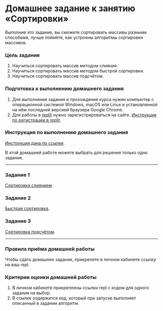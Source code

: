 # Домашнее задание к занятию «Сортировки»

Выполнив это задание, вы сможете сортировать массивы разными способами, лучше поймёте, как устроены алгоритмы сортировки массивов.

### Цель задания

1. Научиться сортировать массив методом слияния.
2. Научиться сортировать массив методом быстрой сортировки.
3. Научиться сортировать массив подсчётом.

### Подготовка к выполнению домашнего задания

1. Для выполнения задания и прохождения курса нужен компьютер с операционной системой Windows, macOS или Linux и установленной на нём последней версией браузера Google Chrome.
2. Для работы в [replit](https://repl.it/) нужно зарегистрироваться на сайте. [Инструкция по регистрации в replit](https://github.com/netology-code/cpps-homeworks/tree/main/common/replit).

### Инструкция по выполнению домашнего задания

[Инструкция дана по ссылке](https://github.com/netology-code/algocpp-homeworks/tree/main/common).

В этой домашней работе можете выбрать для решения только одно задание.

------

### Задание 1

[Сортировка слиянием](01).

### Задание 2

[Быстрая сортировка](02).

### Задание 3

[Сортировка подсчётом](03).

------

### Правила приёма домашней работы

Чтобы сдать домашнее задание, прикрепите в личном кабинете ссылку на ваш repl.

### Критерии оценки домашней работы

1. В личном кабинете прикреплены ссылки repl с кодом для одного задания на выбор.
2. В ссылке содержится код, который при запуске выполняет описанный в задании алгоритм.
